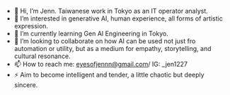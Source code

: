 - 👋 Hi, I’m Jenn. Taiwanese work in Tokyo as an IT operator analyst.
- 👀 I’m interested in generative AI, human experience, all forms of artistic expression.
- 🌱 I’m currently learning Gen AI Engineering in Tokyo.
- 💞️ I’m looking to collaborate on how AI can be used not just fro automation or utility, but as a medium for empathy, storytelling, and cultural resonance.
- 📫 How to reach me: eyesofjennn@gmail.com/ IG: _jen1227
- ⚡ Aim to become intelligent and tender, a little chaotic but deeply sincere.

<!---
eyesofjennn/eyesofjennn is a ✨ special ✨ repository because its `README.md` (this file) appears on your GitHub profile.
You can click the Preview link to take a look at your changes.
--->
